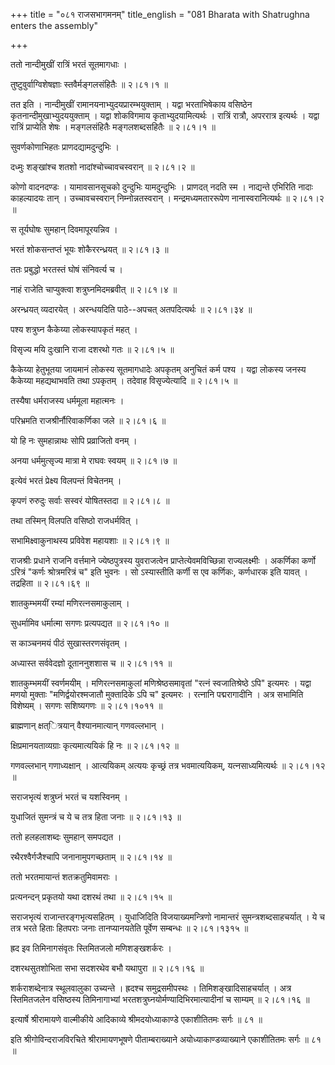 +++
title = "०८१ राजसभागमनम्"
title_english = "081 Bharata with Shatrughna enters the assembly"

+++


ततो नान्दीमुखीं रात्रिं भरतं सूतमागधाः ।  

तुष्टुवुर्वाग्विशेषज्ञाः स्तवैर्मङ्गलसंहितैः  ॥  २।८१।१  ॥   

तत इति । नान्दीमुखीं रामानयनाभ्युदयप्रारम्भयुक्ताम् । यद्वा भरताभिषेकाय
वसिष्ठेन कृतनान्दीमुखाभ्युदययुक्ताम् । यद्वा शोकविगमाय
कृताभ्युदयामित्यर्थः । रात्रिं रात्रौ, अपररात्र इत्यर्थः । यद्वा रात्रिं
प्राप्येति शेषः । मङ्गलसंहितैः मङ्गलशब्दसहितैः  ॥  २।८१।१  ॥   

  

सुवर्णकोणाभिहतः प्राणदद्यामदुन्दुभिः ।  

दध्मुः शङ्खांश्च शतशो नादांश्चोच्चावचस्वरान्  ॥  २।८१।२  ॥   

कोणो वादनदण्डः । यामावसानसूचको दुन्दुभिः यामदुन्दुभिः । प्राणदत् नदति
स्म । नाद्यन्ते एभिरिति नादाः काहल्यादयः तान् । उच्चावचस्वरान्
निम्नोन्नतस्वरान् । मन्द्रमध्यमताररूपेण नानास्वरानित्यर्थः  ॥  २।८१।२
 ॥   

  

स तूर्यघोषः सुमहान् दिवमापूरयन्निव ।  

भरतं शोकसन्तप्तं भूयः शोकैररन्ध्रयत्  ॥  २।८१।३  ॥   

ततः प्रबुद्धो भरतस्तं घोषं संनिवर्त्य च ।  

नाहं राजेति चाप्युक्त्वा शत्रुघ्नमिदमब्रवीत्  ॥  २।८१।४  ॥   

अरन्ध्रयत् व्यदारयेत् । अरन्धयदिति पाठे--अपचत् अतपदित्यर्थः  ॥  २।८१।३४
 ॥   

  

पश्य शत्रुघ्न कैकेय्या लोकस्यापकृतं महत् ।  

विसृज्य मयि दुःखानि राजा दशरथो गतः  ॥  २।८१।५  ॥   

कैकेय्या हेतुभूतया जायमानं लोकस्य सूतमागधादेः अपकृतम् अनुचितं कर्म पश्य
। यद्वा लोकस्य जनस्य कैकेय्या महद्यथाभवति तथा ऽपकृतम् । तदेवाह
विसृज्येत्यादि  ॥  २।८१।५  ॥   

  

तस्यैषा धर्मराजस्य धर्ममूला महात्मनः ।  

परिभ्रमति राजश्रीर्नौरिवाकर्णिका जले  ॥  २।८१।६  ॥   

यो हि नः सुमहान्नाथः सोपि प्रव्राजितो वनम् ।  

अनया धर्ममुत्सृज्य मात्रा मे राघवः स्वयम्  ॥  २।८१।७  ॥   

इत्येवं भरतं प्रेक्ष्य विलपन्तं विचेतनम् ।  

कृपणं रुरुदुः सर्वाः सस्वरं योषितस्तदा  ॥  २।८१।८  ॥   

तथा तस्मिन् विलपति वसिष्ठो राजधर्मवित् ।  

सभामिक्ष्वाकुनाथस्य प्रविवेश महायशाः  ॥  २।८१।९  ॥   

राजश्रीः प्रधाने राजनि वर्त्तमाने ज्येष्ठपुत्रस्य युवराजत्वेन
प्राप्तेत्येवमविच्छिन्ना राज्यलक्ष्मीः । अकर्णिका कर्णो ऽरित्रं "कर्णः
श्रोत्रमरित्रं च" इति भुवनः । सो ऽस्यास्तीति कर्णी स एव कर्णिकः,
कर्णधारक इति यावत् । तद्रहिता  ॥  २।८१।६९  ॥   

  

शातकुम्भमयीं रम्यां मणिरत्नसमाकुलाम् ।  

सुधर्मामिव धर्मात्मा सगणः प्रत्यपद्यत  ॥  २।८१।१०  ॥   

स काञ्चनमयं पीठं सुखास्तरणसंवृतम् ।  

अध्यास्त सर्ववेदज्ञो दूताननुशशास च  ॥  २।८१।११  ॥   

शातकुम्भमयीं स्वर्णमयीम् । मणिरत्नसमाकुलां मणिश्रेष्ठसमावृतां "रत्नं
स्वजातिश्रेष्ठे ऽपि" इत्यमरः । यद्वा मणयो मुक्ताः "मणिर्द्वयोरश्मजातौ
मुक्तादिके ऽपि च" इत्यमरः । रत्नानि पद्मरागादीनि । अत्र सभामिति
विशेष्यम् । सगणः सशिष्यगणः  ॥  २।८१।१०११  ॥   

  

ब्राह्मणान् क्षत्ित्रयान् वैश्यानमात्यान् गणवल्लभान् ।  

क्षिप्रमानयताव्यग्राः कृत्यमात्ययिकं हि नः  ॥  २।८१।१२  ॥   

गणवल्लभान् गणाध्यक्षान् । आत्ययिकम् अत्ययः कृच्छ्रं तत्र भवमात्ययिकम्,
यत्नसाध्यमित्यर्थः  ॥  २।८१।१२  ॥   

  

सराजभृत्यं शत्रुघ्नं भरतं च यशस्विनम् ।  

युधाजितं सुमन्त्रं च ये च तत्र हिता जनाः  ॥  २।८१।१३  ॥   

ततो हलहलाशब्दः सुमहान् समपद्यत ।  

रथैरश्वैर्गजैश्चापि जनानामुपगच्छताम्  ॥  २।८१।१४  ॥   

ततो भरतमायान्तं शतक्रतुमिवामराः ।  

प्रत्यनन्दन् प्रकृतयो यथा दशरथं तथा  ॥  २।८१।१५  ॥   

सराजभृत्यं राजान्तरङ्गभृत्यसहितम् । युधाजिदिति विजयाख्यमन्त्रिणो
नामान्तरं सुमन्त्रशब्दसाहचर्यात् । ये च तत्र भरते हिताः हितपराः जनाः
तानप्यानयतेति पूर्वेण सम्बन्धः  ॥  २।८१।१३१५  ॥   

  

ह्रद इव तिमिनागसंवृतः स्तिमितजलो मणिशङ्खशर्करः ।  

दशरथसुतशोभिता सभा सदशरथेव बभौ यथापुरा  ॥  २।८१।१६  ॥   

शर्कराशब्देनात्र स्थूलवालुका उच्यन्ते । ह्रदश्च समुद्रसमीपस्थः ।
तिमिशङ्खादिसाहचर्यात् । अत्र स्तिमितजलेन वसिष्ठस्य तिमिनागाभ्यां
भरतशत्रुघ्नयोर्मण्यादिभिरमात्यादीनां च साम्यम्  ॥  २।८१।१६  ॥   

  

इत्यार्षे श्रीरामायणे वाल्मीकीये आदिकाव्ये श्रीमदयोध्याकाण्डे एकाशीतितमः
सर्गः  ॥  ८१  ॥   

इति श्रीगोविन्दराजविरचिते श्रीरामायणभूषणे पीताम्बराख्याने
अयोध्याकाण्डव्याख्याने एकाशीतितमः सर्गः  ॥  ८१  ॥   


